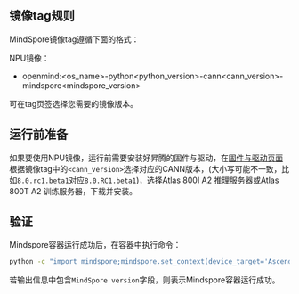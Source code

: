 ## 镜像tag规则
MindSpore镜像tag遵循下面的格式：

NPU镜像：

 - openmind:<os_name>-python<python_version>-cann<cann_version>-mindspore<mindspore_version>

可在tag页签选择您需要的镜像版本。

## 运行前准备

如果要使用NPU镜像，运行前需要安装好昇腾的固件与驱动，在[固件与驱动页面](https://www.hiascend.com/hardware/firmware-drivers/community?product=4&model=32&cann=8.0.RC1.beta1&driver=1.0.RC1.alpha)根据镜像tag中的`<cann_version>`选择对应的CANN版本，(大小写可能不一致，比如`8.0.rc1.beta1`对应`8.0.RC1.beta1`)，选择Atlas 800I A2 推理服务器或Atlas 800T A2 训练服务器，下载并安装。

## 验证

Mindspore容器运行成功后，在容器中执行命令：
```bash
python -c "import mindspore;mindspore.set_context(device_target='Ascend');mindspore.run_check()"
```
若输出信息中包含`MindSpore version`字段，则表示Mindspore容器运行成功。
